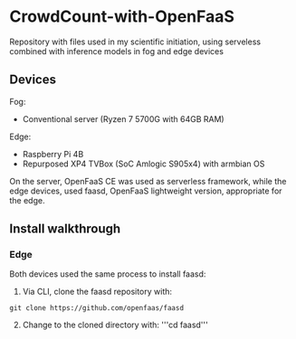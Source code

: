 # CrowdCount-with-OpenFaaS
Repository with files used in my scientific initiation, using serveless combined with inference models in fog and edge devices

## Devices

Fog:
- Conventional server (Ryzen 7 5700G with 64GB RAM)

Edge:
- Raspberry Pi 4B
-  Repurposed XP4 TVBox (SoC Amlogic S905x4) with armbian OS
  
On the server, OpenFaaS CE was used as serverless framework, while the edge devices, used faasd, OpenFaaS lightweight version, appropriate for the edge.

## Install walkthrough

### Edge
Both devices used the same process to install faasd:

1. Via CLI, clone the faasd repository with:
```
git clone https://github.com/openfaas/faasd
```
2. Change to the cloned directory with: '''cd faasd'''
